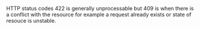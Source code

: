 HTTP status codes 422 is generally unprocessable but 409 is when there is a conflict with the resource for example a request already exists or state of resouce is unstable. 
